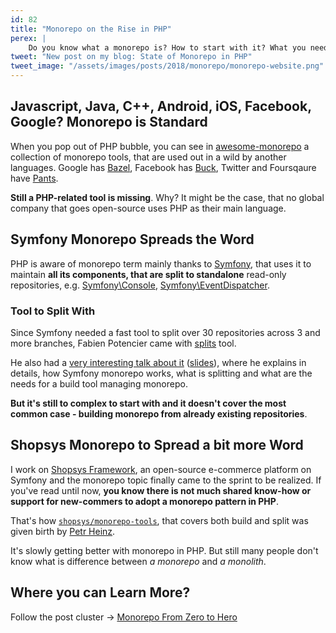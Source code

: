 ```yaml
---
id: 82
title: "Monorepo on the Rise in PHP"
perex: |
    Do you know what a monorepo is? How to start with it? What you need and do even other programming languages use it? And what about Facebook and Google think about it?
tweet: "New post on my blog: State of Monorepo in PHP"
tweet_image: "/assets/images/posts/2018/monorepo/monorepo-website.png"
---
```


## Javascript, Java, C++, Android, iOS, Facebook, Google? Monorepo is Standard

When you pop out of PHP bubble, you can see in [awesome-monorepo](https://github.com/korfuri/awesome-monorepo) a collection of monorepo tools, that are used out in a wild by another languages. Google has [Bazel](https://bazel.build), Facebook has [Buck](https://buckbuild.com), Twitter and Foursqaure have [Pants](https://www.pantsbuild.org).

**Still a PHP-related tool is missing**. Why? It might be the case, that no global company that goes open-source uses PHP as their main language.

## Symfony Monorepo Spreads the Word

PHP is aware of monorepo term mainly thanks to [Symfony](https://github.com/symfony/symfony), that uses it to maintain **all its components, that are split to standalone** read-only repositories, e.g. [Symfony\Console](https://github.com/symfony/console), [Symfony\EventDispatcher](https://github.com/symfony/event-dispatcher).

### Tool to Split With

Since Symfony needed a fast tool to split over 30 repositories across 3 and more branches, Fabien Potencier came with [splits](https://twitter.com/fabpot/status/739860138564149248?lang=en) tool.

He also had a [very interesting talk about it](https://www.youtube.com/watch?v=4w3-f6Xhvu8) ([slides](https://speakerdeck.com/fabpot/a-monorepo-vs-manyrepos)), where he explains in details, how Symfony monorepo works, what is splitting and what are the needs for a build tool managing monorepo.

**But it's still to complex to start with and it doesn't cover the most common case - building monorepo from already existing repositories**.

## Shopsys Monorepo to Spread a bit more Word

I work on [Shopsys Framework](https://www.shopsys.com), an open-source e-commerce platform on Symfony and the monorepo topic finally came to the sprint to be realized. If you've read until now, **you know there is not much shared know-how or support for new-commers to adopt a monorepo pattern in PHP**.

That's how [`shopsys/monorepo-tools`](https://github.com/shopsys/monorepo-tools), that covers both build and split was given birth by [Petr Heinz](https://github.com/PetrHeinz).

It's slowly getting better with monorepo in PHP. But still many people don't know what is difference between *a monorepo* and *a monolith*.

## Where you can Learn More?

Follow the post cluster → [Monorepo From Zero to Hero](/clusters/#monorepo-from-zero-to-hero/)
